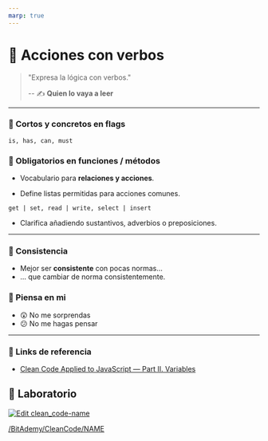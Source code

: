 ```yaml
---
marp: true
---
```


# 💪 Acciones con verbos

> "Expresa la lógica con verbos."
>
> -- ✍️ **Quien lo vaya a leer**

---

### 🚩 Cortos y concretos en flags

`is, has, can, must`

### 👮 Obligatorios en funciones / métodos

- Vocabulario para **relaciones y acciones**.

- Define listas permitidas para acciones comunes.

 `get | set, read | write, select | insert`

- Clarifica añadiendo sustantivos, adverbios o preposiciones.

---

### 🔁 Consistencia

- Mejor ser **consistente** con pocas normas...
- ... que cambiar de norma consistentemente.

### 🤔 Piensa en mi

- 😲 No me sorprendas
- 😕 No me hagas pensar

---

### 🔗 Links de referencia

- [Clean Code Applied to JavaScript — Part II. Variables](https://dev.to/carlillo/clean-code-applied-to-javascript-part-ii-variables-pc)


## 📝 Laboratorio

[![Edit clean_code-name](https://codesandbox.io/static/img/play-codesandbox.svg)](https://codesandbox.io/s/cleancode-names-9r32n?fontsize=14&hidenavigation=1&theme=dark)

[/BitAdemy/CleanCode/NAME](https://github.com/BitAdemy/CleanCode/tree/NAME)
